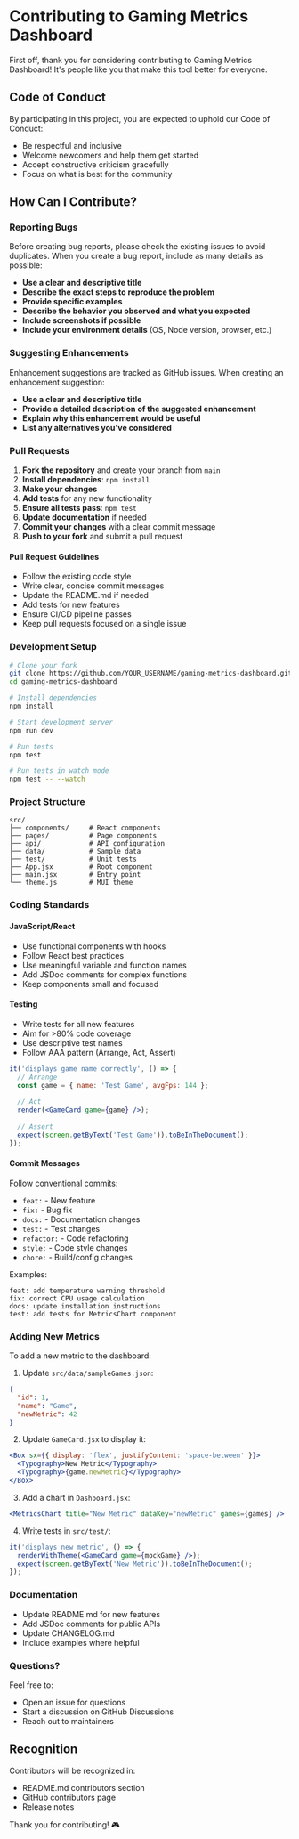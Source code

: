 # Contributing to Gaming Metrics Dashboard

First off, thank you for considering contributing to Gaming Metrics Dashboard! It's people like you that make this tool better for everyone.

## Code of Conduct

By participating in this project, you are expected to uphold our Code of Conduct:
- Be respectful and inclusive
- Welcome newcomers and help them get started
- Accept constructive criticism gracefully
- Focus on what is best for the community

## How Can I Contribute?

### Reporting Bugs

Before creating bug reports, please check the existing issues to avoid duplicates. When you create a bug report, include as many details as possible:

- **Use a clear and descriptive title**
- **Describe the exact steps to reproduce the problem**
- **Provide specific examples**
- **Describe the behavior you observed and what you expected**
- **Include screenshots if possible**
- **Include your environment details** (OS, Node version, browser, etc.)

### Suggesting Enhancements

Enhancement suggestions are tracked as GitHub issues. When creating an enhancement suggestion:

- **Use a clear and descriptive title**
- **Provide a detailed description of the suggested enhancement**
- **Explain why this enhancement would be useful**
- **List any alternatives you've considered**

### Pull Requests

1. **Fork the repository** and create your branch from `main`
2. **Install dependencies**: `npm install`
3. **Make your changes**
4. **Add tests** for any new functionality
5. **Ensure all tests pass**: `npm test`
6. **Update documentation** if needed
7. **Commit your changes** with a clear commit message
8. **Push to your fork** and submit a pull request

#### Pull Request Guidelines

- Follow the existing code style
- Write clear, concise commit messages
- Update the README.md if needed
- Add tests for new features
- Ensure CI/CD pipeline passes
- Keep pull requests focused on a single issue

### Development Setup

```bash
# Clone your fork
git clone https://github.com/YOUR_USERNAME/gaming-metrics-dashboard.git
cd gaming-metrics-dashboard

# Install dependencies
npm install

# Start development server
npm run dev

# Run tests
npm test

# Run tests in watch mode
npm test -- --watch
```

### Project Structure

```
src/
├── components/     # React components
├── pages/          # Page components
├── api/            # API configuration
├── data/           # Sample data
├── test/           # Unit tests
├── App.jsx         # Root component
├── main.jsx        # Entry point
└── theme.js        # MUI theme
```

### Coding Standards

#### JavaScript/React

- Use functional components with hooks
- Follow React best practices
- Use meaningful variable and function names
- Add JSDoc comments for complex functions
- Keep components small and focused

#### Testing

- Write tests for all new features
- Aim for >80% code coverage
- Use descriptive test names
- Follow AAA pattern (Arrange, Act, Assert)

```jsx
it('displays game name correctly', () => {
  // Arrange
  const game = { name: 'Test Game', avgFps: 144 };
  
  // Act
  render(<GameCard game={game} />);
  
  // Assert
  expect(screen.getByText('Test Game')).toBeInTheDocument();
});
```

#### Commit Messages

Follow conventional commits:

- `feat:` - New feature
- `fix:` - Bug fix
- `docs:` - Documentation changes
- `test:` - Test changes
- `refactor:` - Code refactoring
- `style:` - Code style changes
- `chore:` - Build/config changes

Examples:
```
feat: add temperature warning threshold
fix: correct CPU usage calculation
docs: update installation instructions
test: add tests for MetricsChart component
```

### Adding New Metrics

To add a new metric to the dashboard:

1. Update `src/data/sampleGames.json`:
```json
{
  "id": 1,
  "name": "Game",
  "newMetric": 42
}
```

2. Update `GameCard.jsx` to display it:
```jsx
<Box sx={{ display: 'flex', justifyContent: 'space-between' }}>
  <Typography>New Metric</Typography>
  <Typography>{game.newMetric}</Typography>
</Box>
```

3. Add a chart in `Dashboard.jsx`:
```jsx
<MetricsChart title="New Metric" dataKey="newMetric" games={games} />
```

4. Write tests in `src/test/`:
```jsx
it('displays new metric', () => {
  renderWithTheme(<GameCard game={mockGame} />);
  expect(screen.getByText('New Metric')).toBeInTheDocument();
});
```

### Documentation

- Update README.md for new features
- Add JSDoc comments for public APIs
- Update CHANGELOG.md
- Include examples where helpful

### Questions?

Feel free to:
- Open an issue for questions
- Start a discussion on GitHub Discussions
- Reach out to maintainers

## Recognition

Contributors will be recognized in:
- README.md contributors section
- GitHub contributors page
- Release notes

Thank you for contributing! 🎮
